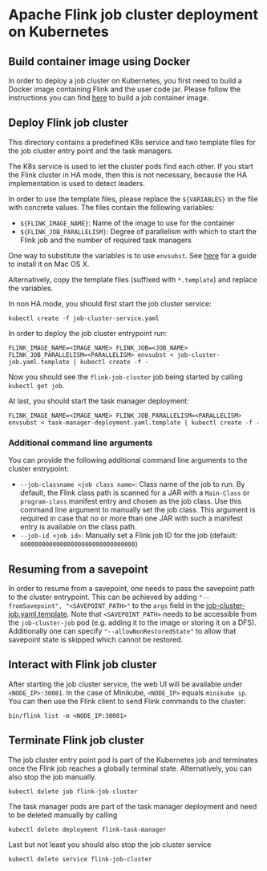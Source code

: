 # Apache Flink job cluster deployment on Kubernetes

## Build container image using Docker

In order to deploy a job cluster on Kubernetes, you first need to build a Docker image containing Flink and the user code jar.
Please follow the instructions you can find [here](../docker/README.md) to build a job container image.

## Deploy Flink job cluster

This directory contains a predefined K8s service and two template files for the job cluster entry point and the task managers.

The K8s service is used to let the cluster pods find each other.
If you start the Flink cluster in HA mode, then this is not necessary, because the HA implementation is used to detect leaders.

In order to use the template files, please replace the `${VARIABLES}` in the file with concrete values.
The files contain the following variables:

- `${FLINK_IMAGE_NAME}`: Name of the image to use for the container
- `${FLINK_JOB_PARALLELISM}`: Degree of parallelism with which to start the Flink job and the number of required task managers

One way to substitute the variables is to use `envsubst`.
See [here](https://stackoverflow.com/a/23622446/4815083) for a guide to install it on Mac OS X.

Alternatively, copy the template files (suffixed with `*.template`) and replace the variables.

In non HA mode, you should first start the job cluster service:

`kubectl create -f job-cluster-service.yaml`

In order to deploy the job cluster entrypoint run:

`FLINK_IMAGE_NAME=<IMAGE_NAME> FLINK_JOB=<JOB_NAME> FLINK_JOB_PARALLELISM=<PARALLELISM> envsubst < job-cluster-job.yaml.template | kubectl create -f -`

Now you should see the `flink-job-cluster` job being started by calling `kubectl get job`.

At last, you should start the task manager deployment:

`FLINK_IMAGE_NAME=<IMAGE_NAME> FLINK_JOB_PARALLELISM=<PARALLELISM> envsubst < task-manager-deployment.yaml.template | kubectl create -f -`

### Additional command line arguments

You can provide the following additional command line arguments to the cluster entrypoint:

- `--job-classname <job class name>`: Class name of the job to run. By default, the Flink class path is scanned for a JAR with a `Main-Class` or `program-class` manifest entry and chosen as the job class. Use this command line argument to manually set the job class. This argument is required in case that no or more than one JAR with such a manifest entry is available on the class path.
- `--job-id <job id>`: Manually set a Flink job ID for the job (default: `00000000000000000000000000000000`)

## Resuming from a savepoint

In order to resume from a savepoint, one needs to pass the savepoint path to the cluster entrypoint.
This can be achieved by adding `"--fromSavepoint", "<SAVEPOINT_PATH>"` to the `args` field in the [job-cluster-job.yaml.template](job-cluster-job.yaml.template).
Note that `<SAVEPOINT_PATH>` needs to be accessible from the `job-cluster-job` pod (e.g. adding it to the image or storing it on a DFS).
Additionally one can specify `"--allowNonRestoredState"` to allow that savepoint state is skipped which cannot be restored.

## Interact with Flink job cluster

After starting the job cluster service, the web UI will be available under `<NODE_IP>:30081`.
In the case of Minikube, `<NODE_IP>` equals `minikube ip`.
You can then use the Flink client to send Flink commands to the cluster:

`bin/flink list -m <NODE_IP:30081>`

## Terminate Flink job cluster

The job cluster entry point pod is part of the Kubernetes job and terminates once the Flink job reaches a globally terminal state.
Alternatively, you can also stop the job manually.

`kubectl delete job flink-job-cluster`

The task manager pods are part of the task manager deployment and need to be deleted manually by calling

`kubectl delete deployment flink-task-manager`

Last but not least you should also stop the job cluster service

`kubectl delete service flink-job-cluster`
